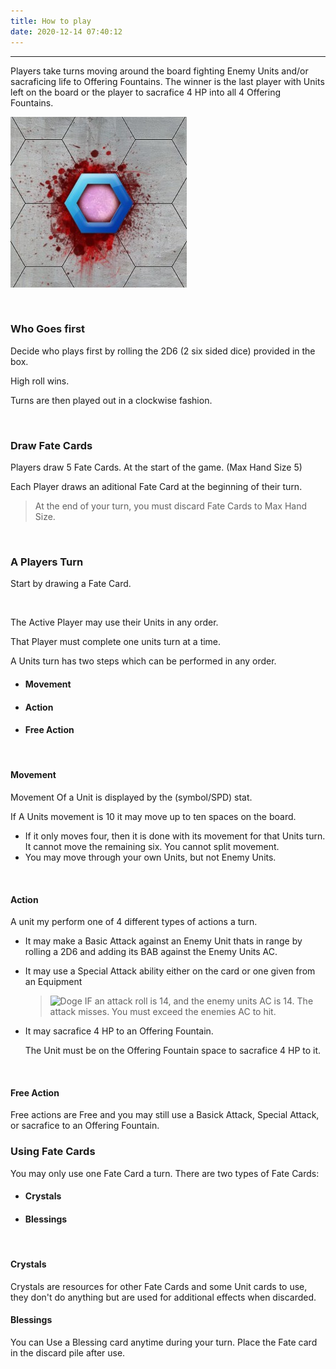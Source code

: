 ```yaml
---
title: How to play
date: 2020-12-14 07:40:12
---
```

___
Players take turns moving around the board fighting Enemy Units and/or sacraficing life to Offering Fountains.
The winner is the last player with Units left on the board or the player to sacrafice 4 HP into all 4 Offering Fountains.

![Offering Point](./how_to_play/Offering-Fountain.jpg)

<br>

### Who Goes first
Decide who plays first by rolling the 2D6 (2 six sided dice) provided in the box.

High roll wins.

Turns are then played out in a clockwise fashion.

<br>

### Draw Fate Cards

Players draw 5 Fate Cards. At the start of the game. (Max Hand Size 5)

Each Player draws an aditional Fate Card at the beginning of their turn.

> At the end of your turn, you must discard Fate Cards to Max Hand Size.

<br>

### A Players Turn

Start by drawing a Fate Card.

<br>

The Active Player may use their Units in any order.

That Player must complete one units turn at a time.

A Units turn has two steps which can be performed in any order. 							
							
* #### Movement							
* #### Action
* #### Free Action					
							
<br>

#### Movement 

Movement Of a Unit is displayed by the (symbol/SPD) stat.

If A Units movement is 10 it may move up to ten spaces on the board.

* If it only moves four, then it is done with its movement for that Units turn. It cannot move the remaining six. You cannot split movement.
* You may move through your own Units, but not Enemy Units. 						


<br>

#### Action							
A unit my perform one of 4 different types of actions a turn.							
* It may make a Basic Attack against an Enemy Unit thats in range by rolling a 2D6 and adding its BAB against the Enemy Units AC. 
* It may use a Special Attack ability either on the card or one given from an Equipment

    
    >  ![Doge](https://git.io/Doge) IF an attack roll is 14, and the enemy units AC is 14. The attack misses. You must exceed the enemies AC to hit.

* It may sacrafice 4 HP to an Offering Fountain. 

    The Unit must be on the Offering Fountain space to sacrafice 4 HP to it. 
	
<br>    

#### Free Action 
Free actions are Free and you may still use a Basick Attack, Special Attack, or sacrafice to an Offering Fountain.						


### Using Fate Cards

You may only use one Fate Card a turn. There are two types of Fate Cards:

* #### Crystals

* #### Blessings

<br>

#### Crystals

Crystals are resources for other Fate Cards and some Unit cards to use, they don't do anything but are used for additional effects when discarded.
<br>

#### Blessings

You can Use a Blessing card anytime during your turn. Place the Fate card in the discard pile after use.